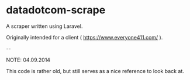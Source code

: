 datadotcom-scrape
=================

A scraper written using Laravel.

Originally intended for a client ( https://www.everyone411.com/ ).

--

NOTE: 04.09.2014

  This code is rather old, but still serves as a nice reference to look back at.
